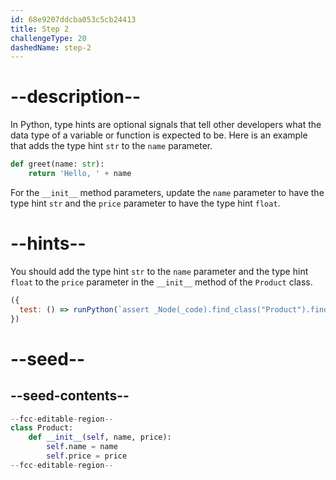 ```yaml
---
id: 68e9207ddcba053c5cb24413
title: Step 2
challengeType: 20
dashedName: step-2
---
```


# --description--

In Python, type hints are optional signals that tell other developers what the data type of a variable or function is expected to be. Here is an example that adds the type hint `str` to the `name` parameter.

```py
def greet(name: str):
    return 'Hello, ' + name
```

For the `__init__` method parameters, update the `name` parameter to have the type hint `str` and the `price` parameter to have the type hint `float`.

# --hints--

You should add the type hint `str` to the `name` parameter and the type hint `float` to the `price` parameter in the `__init__` method of the `Product` class.

```js
({
  test: () => runPython(`assert _Node(_code).find_class("Product").find_function("__init__").has_args("self, name: str, price: float")`)
})
```

# --seed--

## --seed-contents--

```py
--fcc-editable-region--
class Product:
    def __init__(self, name, price):
        self.name = name
        self.price = price
--fcc-editable-region--
```
